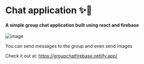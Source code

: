 # Chat application ✨🚀

#### A simple group chat application built using react and firebase

![image](https://user-images.githubusercontent.com/56472120/147871476-ad13e090-60ae-4856-b2e4-069dda6b31fe.png)

You can send messages to the group and even send images

Check it out at: https://groupchatfirebase.netlify.app/

